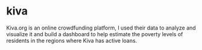 # kiva
Kiva.org is an online crowdfunding platform, I used their data to analyze and visualize it and build a dashboard to help estimate the poverty levels of residents in the regions where Kiva has active loans.
